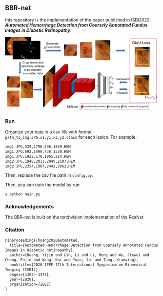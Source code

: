 ## BBR-net

this repository is the implementation of the paper published in ISBI2020: ***Automated Hemorrhage Detection from Coarsely Annotated Fundus Images in Diabetic Retinopathy***.

![Picture1](./img/pipeline.png)



### Run

Organize your data in a csv file with format `path_to_img.JPG,x1,y1,x2,y2,class` for each lesion. For example:

```
img1.JPG,529,1796,596,1849,HEM
img1.JPG,692,1490,736,1530,HEM
img1.JPG,1922,170,1965,214,HEM
img2.JPG,1948,2013,2049,2107,HEM
img2.JPG,2354,1987,2442,2062,HEM
```

Then, replace the csv file path in `config.py`.

Then, you can train the model by run:

```shell
$ python main.py
```



### Acknowledgements

The BBR-net is built on the torchvision implementation of the ResNet.



### Citation

```
@inproceedings{huang2020automated,
  title={Automated Hemorrhage Detection from Coarsely Annotated Fundus Images in Diabetic Retinopathy},
  author={Huang, Yijin and Lin, Li and Li, Meng and Wu, Jiewei and Cheng, Pujin and Wang, Kai and Yuan, Jin and Tang, Xiaoying},
  booktitle={2020 IEEE 17th International Symposium on Biomedical Imaging (ISBI)},
  pages={1369--1372},
  year={2020},
  organization={IEEE}
}
```

